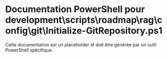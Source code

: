 # Documentation PowerShell pour development\scripts\roadmap\rag\config\git\Initialize-GitRepository.ps1

Cette documentation est un placeholder et doit être générée par un outil PowerShell spécifique.
